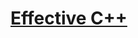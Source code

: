 # [Effective C++](https://github.com/ZigaSajovic/Readings/tree/master/Software_Design/Effective_C++)
